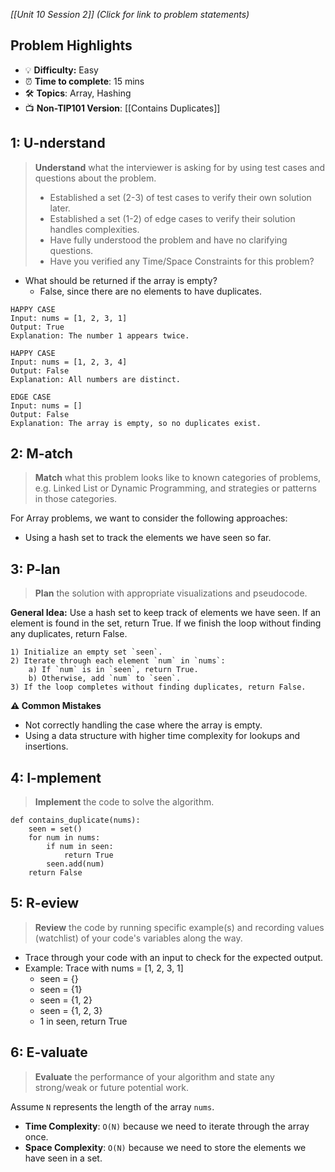 *[[Unit 10 Session 2]] (Click for link to problem statements)*

## Problem Highlights

* 💡 **Difficulty:** Easy
* ⏰ **Time to complete**: 15 mins
* 🛠️ **Topics**: Array, Hashing
* 📺 **Non-TIP101 Version**: [[Contains Duplicates]]
   
## 1: U-nderstand
 
> **Understand** what the interviewer is asking for by using test cases and questions about the problem.
> - Established a set (2-3) of test cases to verify their own solution later.
> - Established a set (1-2) of edge cases to verify their solution handles complexities.
> - Have fully understood the problem and have no clarifying questions.
> - Have you verified any Time/Space Constraints for this problem?

- What should be returned if the array is empty?
    - False, since there are no elements to have duplicates.

```
HAPPY CASE
Input: nums = [1, 2, 3, 1]
Output: True
Explanation: The number 1 appears twice.

HAPPY CASE
Input: nums = [1, 2, 3, 4]
Output: False
Explanation: All numbers are distinct.

EDGE CASE
Input: nums = []
Output: False
Explanation: The array is empty, so no duplicates exist.
```
    
## 2: M-atch

> **Match** what this problem looks like to known categories of problems, e.g. Linked List or Dynamic Programming, and strategies or patterns in those categories.

For Array problems, we want to consider the following approaches:

- Using a hash set to track the elements we have seen so far.

## 3: P-lan

> **Plan** the solution with appropriate visualizations and pseudocode.

**General Idea:** Use a hash set to keep track of elements we have seen. If an element is found in the set, return True. If we finish the loop without finding any duplicates, return False.

```
1) Initialize an empty set `seen`.
2) Iterate through each element `num` in `nums`:
    a) If `num` is in `seen`, return True.
    b) Otherwise, add `num` to `seen`.
3) If the loop completes without finding duplicates, return False.
```

**⚠️ Common Mistakes**

- Not correctly handling the case where the array is empty.
- Using a data structure with higher time complexity for lookups and insertions.

## 4: I-mplement

> **Implement** the code to solve the algorithm.

```
def contains_duplicate(nums):
    seen = set()
    for num in nums:
        if num in seen:
            return True
        seen.add(num)
    return False
```
 
## 5: R-eview

> **Review** the code by running specific example(s) and recording values (watchlist) of your code's variables along the way.

- Trace through your code with an input to check for the expected output.
- Example: Trace with nums = [1, 2, 3, 1]
    - seen = {}
    - seen = {1}
    - seen = {1, 2}
    - seen = {1, 2, 3}
    - 1 in seen, return True

## 6: E-valuate

> **Evaluate** the performance of your algorithm and state any strong/weak or future potential work.

Assume `N` represents the length of the array `nums`.

* **Time Complexity**: `O(N)` because we need to iterate through the array once.
* **Space Complexity**: `O(N)` because we need to store the elements we have seen in a set.